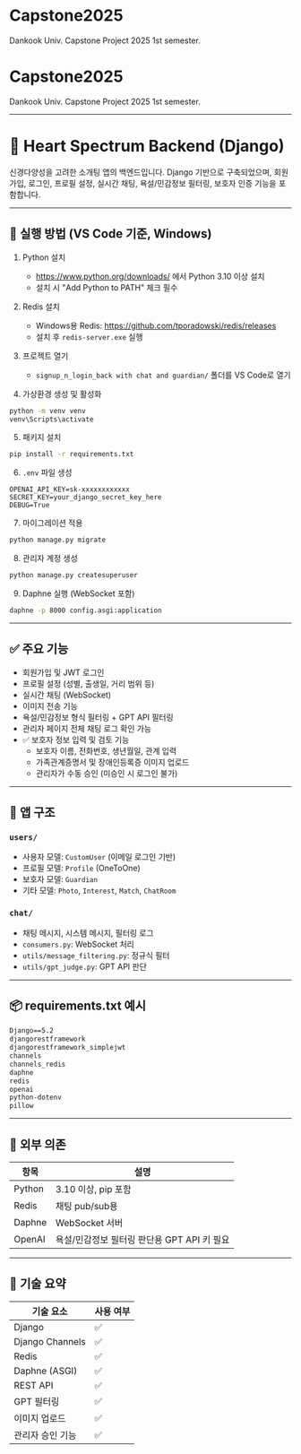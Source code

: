 # Capstone2025
Dankook Univ. Capstone Project 2025 1st semester.
# Capstone2025

Dankook Univ. Capstone Project 2025 1st semester.

---

# 📝 Heart Spectrum Backend (Django)

신경다양성을 고려한 소개팅 앱의 백엔드입니다. Django 기반으로 구축되었으며, 회원가입, 로그인, 프로필 설정, 실시간 채팅, 욕설/민감정보 필터링, 보호자 인증 기능을 포함합니다.

---

## 🚀 실행 방법 (VS Code 기준, Windows)

1. Python 설치  
   - https://www.python.org/downloads/ 에서 Python 3.10 이상 설치  
   - 설치 시 "Add Python to PATH" 체크 필수

2. Redis 설치  
   - Windows용 Redis: https://github.com/tporadowski/redis/releases  
   - 설치 후 `redis-server.exe` 실행

3. 프로젝트 열기  
   - `signup_n_login_back with chat and guardian/` 폴더를 VS Code로 열기

4. 가상환경 생성 및 활성화

```bash
python -m venv venv
venv\Scripts\activate
```

5. 패키지 설치

```bash
pip install -r requirements.txt
```

6. `.env` 파일 생성

```env
OPENAI_API_KEY=sk-xxxxxxxxxxxx
SECRET_KEY=your_django_secret_key_here
DEBUG=True
```

7. 마이그레이션 적용

```bash
python manage.py migrate
```

8. 관리자 계정 생성

```bash
python manage.py createsuperuser
```

9. Daphne 실행 (WebSocket 포함)

```bash
daphne -p 8000 config.asgi:application
```

---

## ✅ 주요 기능

- 회원가입 및 JWT 로그인
- 프로필 설정 (성별, 출생일, 거리 범위 등)
- 실시간 채팅 (WebSocket)
- 이미지 전송 기능
- 욕설/민감정보 형식 필터링 + GPT API 필터링
- 관리자 페이지 전체 채팅 로그 확인 가능
- ✅ 보호자 정보 입력 및 검토 기능
  - 보호자 이름, 전화번호, 생년월일, 관계 입력
  - 가족관계증명서 및 장애인등록증 이미지 업로드
  - 관리자가 수동 승인 (미승인 시 로그인 불가)

---

## 📁 앱 구조

### `users/`
- 사용자 모델: `CustomUser` (이메일 로그인 기반)
- 프로필 모델: `Profile` (OneToOne)
- 보호자 모델: `Guardian`
- 기타 모델: `Photo`, `Interest`, `Match`, `ChatRoom`

### `chat/`
- 채팅 메시지, 시스템 메시지, 필터링 로그
- `consumers.py`: WebSocket 처리
- `utils/message_filtering.py`: 정규식 필터
- `utils/gpt_judge.py`: GPT API 판단

---

## 📦 requirements.txt 예시

```txt
Django==5.2
djangorestframework
djangorestframework_simplejwt
channels
channels_redis
daphne
redis
openai
python-dotenv
pillow
```

---

## 🔧 외부 의존

| 항목     | 설명                              |
|--------|---------------------------------|
| Python | 3.10 이상, pip 포함                   |
| Redis  | 채팅 pub/sub용                      |
| Daphne | WebSocket 서버                        |
| OpenAI | 욕설/민감정보 필터링 판단용 GPT API 키 필요 |

---

## 📡 기술 요약

| 기술 요소         | 사용 여부 |
|------------------|----------|
| Django           | ✅        |
| Django Channels  | ✅        |
| Redis            | ✅        |
| Daphne (ASGI)    | ✅        |
| REST API         | ✅        |
| GPT 필터링        | ✅        |
| 이미지 업로드      | ✅        |
| 관리자 승인 기능    | ✅        |
